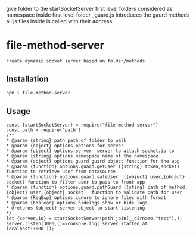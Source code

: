 

give folder to the startSocketServer 
first level folders considered as namespace
inside first level folder _guard.js introduces the gaurd methods
all js files inside is called with their address

# file-method-server
    create dynamic socket server based on folder/methods

## Installation

```bash
npm i file-method-server
```

## Usage
    const {startSocketServer} = require("file-method-server")
    const path = require('path')
    /**
    * @param {string} path path of folder to walk
    * @param {object} options options for server
    * @param {object} options.server  server to attach socket.io to
    * @param {string} options.namespace name of the namespace
    * @param {object} options.guard guard object|function for the app
    * @param {function} options.guard.getUser ({string} token,socket) function to retrieve user from datasource
    * @param {function} options.guard.safeUser  ({object} user,{object} socket) function to filter user to pass to front app
    * @param {function} options.guard.pathGuard ({sting} path of method, {object} user,{object} socket)  function to validate path for user
    * @param {RegExp} options.ignore to ignore files with format
    * @param {boolean} options.hidelogs show or hide logs
    * @returns {object} server object to start listening
    */
    let {server,io} = startSocketServer(path.join(__dirname,"test"),);
    server.listen(3000,()=>console.log('server started at localhost:3000'));


```javaScript
    

```



